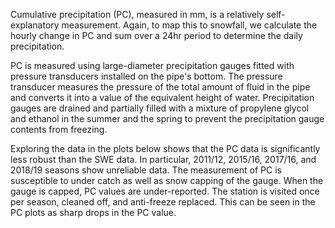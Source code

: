 Cumulative precipitation (PC), measured in mm, is a relatively self-explanatory measurement. Again, to map this to snowfall, we calculate the hourly change in PC and sum over a 24hr period to determine the daily precipitation.

 PC is measured using large-diameter precipitation gauges fitted with pressure transducers installed on the pipe's bottom. The pressure transducer measures the pressure of the total amount of fluid in the pipe and converts it into a value of the equivalent height of water. Precipitation gauges are drained and partially filled with a mixture of propylene glycol and ethanol in the summer and the spring to prevent the precipitation gauge contents from freezing.

Exploring the data in the plots below shows that the PC data is significantly less robust than the SWE data. In particular, 2011/12, 2015/16, 2017/16, and 2018/19 seasons show unreliable data. The measurement of PC is susceptible to under catch as well as snow capping of the gauge. When the gauge is capped, PC values are under-reported. The station is visited once per season, cleaned off, and anti-freeze replaced. This can be seen in the PC plots as sharp drops in the PC value. 